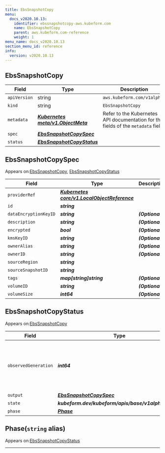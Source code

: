 ```yaml
---
title: EbsSnapshotCopy
menu:
  docs_v2020.10.13:
    identifier: ebssnapshotcopy-aws.kubeform.com
    name: EbsSnapshotCopy
    parent: aws.kubeform.com-reference
    weight: 1
menu_name: docs_v2020.10.13
section_menu_id: reference
info:
  version: v2020.10.13
---
```


## EbsSnapshotCopy
| Field | Type | Description |
| ------ | ----- | ----------- |
| `apiVersion` | string | `aws.kubeform.com/v1alpha1` |
|    `kind` | string | `EbsSnapshotCopy` |
| `metadata` | ***[Kubernetes meta/v1.ObjectMeta](https://kubernetes.io/docs/reference/generated/kubernetes-api/v1.13/#objectmeta-v1-meta)***|Refer to the Kubernetes API documentation for the fields of the `metadata` field.|
| `spec` | ***[EbsSnapshotCopySpec](#ebssnapshotcopyspec)***||
| `status` | ***[EbsSnapshotCopyStatus](#ebssnapshotcopystatus)***||
## EbsSnapshotCopySpec

Appears on:[EbsSnapshotCopy](#ebssnapshotcopy), [EbsSnapshotCopyStatus](#ebssnapshotcopystatus)

| Field | Type | Description |
| ------ | ----- | ----------- |
| `providerRef` | ***[Kubernetes core/v1.LocalObjectReference](https://kubernetes.io/docs/reference/generated/kubernetes-api/v1.13/#localobjectreference-v1-core)***||
| `id` | ***string***||
| `dataEncryptionKeyID` | ***string***| ***(Optional)*** |
| `description` | ***string***| ***(Optional)*** |
| `encrypted` | ***bool***| ***(Optional)*** |
| `kmsKeyID` | ***string***| ***(Optional)*** |
| `ownerAlias` | ***string***| ***(Optional)*** |
| `ownerID` | ***string***| ***(Optional)*** |
| `sourceRegion` | ***string***||
| `sourceSnapshotID` | ***string***||
| `tags` | ***map[string]string***| ***(Optional)*** |
| `volumeID` | ***string***| ***(Optional)*** |
| `volumeSize` | ***int64***| ***(Optional)*** |
## EbsSnapshotCopyStatus

Appears on:[EbsSnapshotCopy](#ebssnapshotcopy)

| Field | Type | Description |
| ------ | ----- | ----------- |
| `observedGeneration` | ***int64***| ***(Optional)*** Resource generation, which is updated on mutation by the API Server.|
| `output` | ***[EbsSnapshotCopySpec](#ebssnapshotcopyspec)***| ***(Optional)*** |
| `state` | ***kubeform.dev/kubeform/apis/base/v1alpha1.State***| ***(Optional)*** |
| `phase` | ***[Phase](#phase)***| ***(Optional)*** |
## Phase(`string` alias)

Appears on:[EbsSnapshotCopyStatus](#ebssnapshotcopystatus)

---
